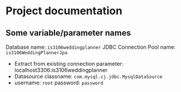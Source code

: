 # Project documentation
## Some variable/parameter names
Database name: `is3106weddingplanner`
JDBC Connection Pool name: `is3106WeddingPlannerJpa`
- Extract from existing connection parameter: localhost3306:is3106weddingplanner
- Datasource classname: `com.mysql.cj.jdbc.MysqlDataSource`
- username: `root` password: `password`
